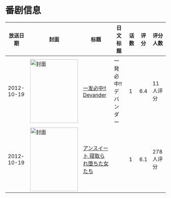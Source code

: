 # 番剧信息

|放送日期|封面|标题|日文标题|话数|评分|评分人数|
|---|---|---|---|---|---|---|
|2012-10-19|<img src="//lain.bgm.tv/pic/cover/c/d3/e1/50686_s8I8x.jpg" alt="封面" style="width:150px;height:200px;object-fit:cover;">|[一发必中!! Devander](https://bangumi.tv/subject/50686)|一発必中!! デバンダー|1|6.4|11人评分|
|2012-10-19|<img src="/img/no_icon_subject.png" alt="封面" style="width:150px;height:200px;object-fit:cover;">|[アンスイート 寝取られ堕ちた女たち](https://bangumi.tv/subject/66597)||1|6.1|278人评分|
